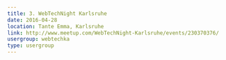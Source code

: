 ```yaml
---
title: 3. WebTechNight Karlsruhe
date: 2016-04-28
location: Tante Emma, Karlsruhe
link: http://www.meetup.com/WebTechNight-Karlsruhe/events/230370376/
usergroup: webtechka
type: usergroup
---
```

